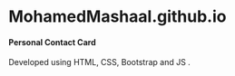 # MohamedMashaal.github.io
#### Personal Contact Card 
Developed using HTML, CSS, Bootstrap and JS .
